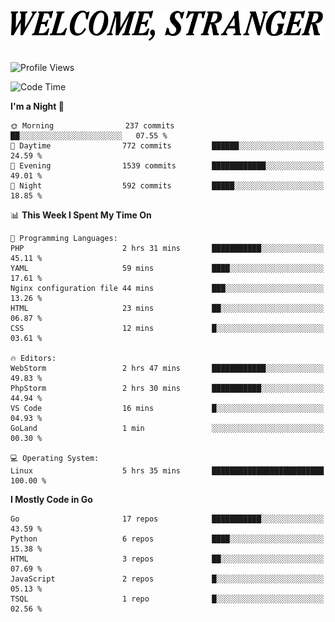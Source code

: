 <div>
  <picture>
    <source media="(prefers-color-scheme: dark)" srcset="./headers/welcome_white.png">
    <img alt="WELCOME, STRANGER" src="./headers/welcome.png" width="500">
  </picture>
</div>

<br>

![Profile Views](https://komarev.com/ghpvc/?username=darleet&color=blue)

<!--START_SECTION:waka-->
![Code Time](http://img.shields.io/badge/Code%20Time-919%20hrs%2013%20mins-blue)

**I'm a Night 🦉** 

```text
🌞 Morning                237 commits         ██░░░░░░░░░░░░░░░░░░░░░░░   07.55 % 
🌆 Daytime                772 commits         ██████░░░░░░░░░░░░░░░░░░░   24.59 % 
🌃 Evening                1539 commits        ████████████░░░░░░░░░░░░░   49.01 % 
🌙 Night                  592 commits         █████░░░░░░░░░░░░░░░░░░░░   18.85 % 
```


📊 **This Week I Spent My Time On** 

```text
💬 Programming Languages: 
PHP                      2 hrs 31 mins       ███████████░░░░░░░░░░░░░░   45.11 % 
YAML                     59 mins             ████░░░░░░░░░░░░░░░░░░░░░   17.61 % 
Nginx configuration file 44 mins             ███░░░░░░░░░░░░░░░░░░░░░░   13.26 % 
HTML                     23 mins             ██░░░░░░░░░░░░░░░░░░░░░░░   06.87 % 
CSS                      12 mins             █░░░░░░░░░░░░░░░░░░░░░░░░   03.61 % 

🔥 Editors: 
WebStorm                 2 hrs 47 mins       ████████████░░░░░░░░░░░░░   49.83 % 
PhpStorm                 2 hrs 30 mins       ███████████░░░░░░░░░░░░░░   44.94 % 
VS Code                  16 mins             █░░░░░░░░░░░░░░░░░░░░░░░░   04.93 % 
GoLand                   1 min               ░░░░░░░░░░░░░░░░░░░░░░░░░   00.30 % 

💻 Operating System: 
Linux                    5 hrs 35 mins       █████████████████████████   100.00 % 
```

**I Mostly Code in Go** 

```text
Go                       17 repos            ███████████░░░░░░░░░░░░░░   43.59 % 
Python                   6 repos             ████░░░░░░░░░░░░░░░░░░░░░   15.38 % 
HTML                     3 repos             ██░░░░░░░░░░░░░░░░░░░░░░░   07.69 % 
JavaScript               2 repos             █░░░░░░░░░░░░░░░░░░░░░░░░   05.13 % 
TSQL                     1 repo              █░░░░░░░░░░░░░░░░░░░░░░░░   02.56 % 
```




<!--END_SECTION:waka-->
